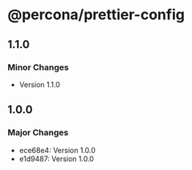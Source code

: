 # @percona/prettier-config

## 1.1.0

### Minor Changes

- Version 1.1.0

## 1.0.0

### Major Changes

- ece68e4: Version 1.0.0
- e1d9487: Version 1.0.0
